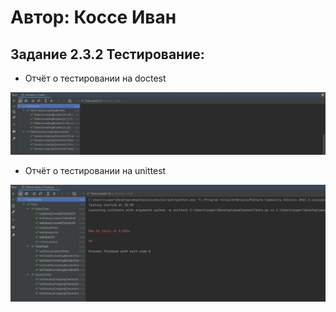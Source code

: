 # Автор: Коссе Иван

## Задание 2.3.2 Тестирование:

- Отчёт о тестировании на doctest

![](Screenshots/doctest.PNG)

- Отчёт о тестировании на unittest

![](Screenshots/unittest.PNG)
